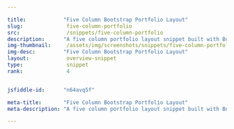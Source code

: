 ```yaml
---

title:            "Five Column Bootstrap Portfolio Layout"
slug:              five-column-portfolio
src:               /snippets/five-column-portfolio
description:	  "A five column portfolio layout snippet built with Bootstrap 4"
img-thumbnail:	   /assets/img/screenshots/snippets/five-column-portfolio.png
img-desc:		  "Five Column Bootstrap Portfolio Layout"
layout:		       overview-snippet
type:              snippet
rank:              4


jsfiddle-id:      "n64avq5f"

meta-title:       "Five Column Bootstrap Portfolio Layout"
meta-description: "A five column portfolio layout snippet built with Bootstrap 4"

---
```

